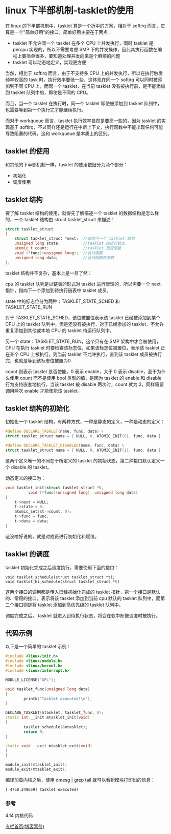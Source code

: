 # linux 下半部机制-tasklet的使用

在 linux 的下半部机制中，tasklet 算是一个折中的方案，相对于 softirq 而言，它算是一个"简单好用"的接口，简单好用主要在于两点：



* tasklet 不允许同一个 tasklet 在多个 CPU 上并发执行，同时 tasklet 是 percpu 实现的，所以不需要考虑 SMP 下的并发操作，因此其执行函数在编程上要简单很多，要知道处理并发向来是个麻烦的问题
* tasklet 可以动态地定义，实现更方便

当然，相比于 softirq 而言，由于不支持多 CPU 上的并发执行，所以在执行触发频率较高的 task 时，执行效率要低一些，这体现在同一个 softirq 可以同时被添加到不同 CPU 上，而同一个 tasklet，在当前 tasklet 没有被执行前，是不能添加到 tasklet 队列中的，即使是不同的 CPU。   

而且，当一个 tasklet 在执行时，同一个 tasklet 即使被添加到 tasklet 队列中，也需要等到第一个执行完才能继续执行。  

而对于 workqueue 而言，tasklet 执行效率自然是要高一些的，因为 tasklet 的实现基于 softirq，不过同样还是运行在中断上下文，执行函数中不能出现任何可能导致阻塞的代码，这和 workqueue 是本质上的区别。  




## tasklet 的使用
和其他的下半部机制一样，tasklet 的使用依旧分为两个部分：



* 初始化
* 调度使用


## tasklet 结构

要了解 tasklet 结构的使用，就得先了解描述一个 tasklet 的数据结构是怎么样的，一个 tasklet 结构由 struct tasklet_struct 来描述：

```c++
struct tasklet_struct
{
	struct tasklet_struct *next;  //指向下一个 tasklet 成员
	unsigned long state;          //tasklet 的运行状态
	atomic_t count;               //tasklet 是否使能
	void (*func)(unsigned long);  //执行函数
	unsigned long data;           //执行函数的参数
};
```
tasklet 结构并不复杂，基本上是一目了然：  

cpu 的 tasklet 队列是以链表的形式对 tasklet 进行管理的，所以需要一个 next 指针，指向下一个添加到待执行链表中 tasklet 成员。  

state 中的标志位分为两种：TASKLET_STATE_SCHED 和 TASKLET_STATE_RUN

对于 TASKLET_STATE_SCHED，该位被置位表示该 tasklet 已经被添加到某个 CPU 上的 tasklet 队列中，但是还没有被执行，对于已经添加的 tasklet，不允许重复添加到其他或本地 CPU 的 tasklet 待运行队列中。  

另一个 state：TASKLET_STATE_RUN，这个只有在 SMP 架构中才会被使用，CPU 在执行 tasklet 时要检查该标志位，如果该标志位被置位，表示该 tasklet 正在某个 CPU 上被执行，则当前 tasklet 不允许执行，直到该 tasklet 成员被执行完，也就是等到该标志位被置为0.  

count 则表示 tasklet 是否使能，0 表示 enable，大于 0 表示 disable，至于为什么使用 count 而不是使用 bool 类型的值，是因为 tasklet 的 enable 和 disable 行为支持嵌套地执行，当该 tasklet 被 disable 两次时，count 就为 2，同样需要调用两次 enable 才能使能该 tasklet。

  


## tasklet 结构的初始化

初始化一个 tasklet 结构，有两种方式，一种是静态的定义，一种是动态的定义：

```c++
#define DECLARE_TASKLET(name, func, data) \
struct tasklet_struct name = { NULL, 0, ATOMIC_INIT(0), func, data }

#define DECLARE_TASKLET_DISABLED(name, func, data) \
struct tasklet_struct name = { NULL, 0, ATOMIC_INIT(1), func, data }
```

这两个定义唯一的不同在于所定义的 tasklet 的初始状态，第二种接口默认定义一个 disable 的 tasklet。  

动态定义的接口为：

```c++
void tasklet_init(struct tasklet_struct *t,
		  void (*func)(unsigned long), unsigned long data)
{
	t->next = NULL;
	t->state = 0;
	atomic_set(&t->count, 0);
	t->func = func;
	t->data = data;
}
```
这没啥好说的，就是对成员进行初始化和赋值。  



## tasklet 的调度
tasklet 初始化完成之后调度执行，需要使用下面的接口：

```
void tasklet_schedule(struct tasklet_struct *t);
void tasklet_hi_schedule(struct tasklet_struct *t)
```
这两个接口的调用都是传入已经初始化完成的 tasklet 指针，第一个接口是默认的、常用的接口，表示将该 tasklet 添加到当前 cpu 默认的 tasklet 队列中，而第二个接口则是将 tasklet 添加到高优先级的 tasklet 队列中。   

调度完成之后， tasklet 就进入到待执行状态，将会在软中断被调度时被执行。  





## 代码示例
以下是一个简单的 tasklet 示例：

```c++
#include <linux/init.h>
#include <linux/module.h>
#include <linux/kernel.h>
#include <linux/interrupt.h>

MODULE_LICENSE("GPL");

void tasklet_func(unsigned long data)
{
        printk("Tasklet executed!\n");
}

DECLARE_TASKLET(mtasklet, tasklet_func, 0);
static int __init mtasklet_init(void)
{
        tasklet_schedule(&mtasklet);
        return 0;
}

static void __exit mtasklet_exit(void)
{
}

module_init(mtasklet_init);
module_exit(mtasklet_exit);
```
编译加载内核之后，使用 dmesg | grep tail 就可以看到模块打印出的信息：

```
[ 4758.249659] Tasklet executed!
```





### 参考

4.14 内核代码





[专栏首页(博客索引)](https://zhuanlan.zhihu.com/p/362640343)

















